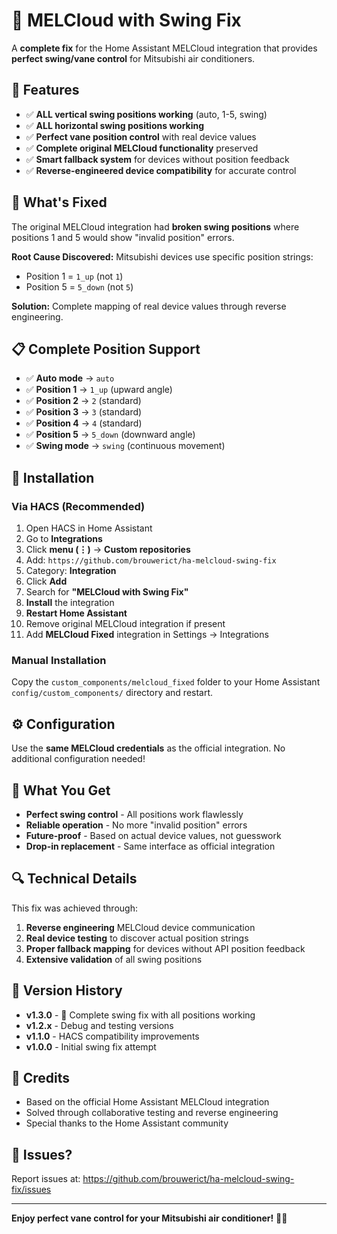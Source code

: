 # 🚀 MELCloud with Swing Fix

A **complete fix** for the Home Assistant MELCloud integration that provides **perfect swing/vane control** for Mitsubishi air conditioners.

## 🎯 Features
- ✅ **ALL vertical swing positions working** (auto, 1-5, swing)
- ✅ **ALL horizontal swing positions working** 
- ✅ **Perfect vane position control** with real device values
- ✅ **Complete original MELCloud functionality** preserved
- ✅ **Smart fallback system** for devices without position feedback
- ✅ **Reverse-engineered device compatibility** for accurate control

## 🔧 What's Fixed
The original MELCloud integration had **broken swing positions** where positions 1 and 5 would show "invalid position" errors. 

**Root Cause Discovered:** Mitsubishi devices use specific position strings:
- Position 1 = `1_up` (not `1`)
- Position 5 = `5_down` (not `5`)

**Solution:** Complete mapping of real device values through reverse engineering.

## 📋 Complete Position Support
- ✅ **Auto mode** → `auto`
- ✅ **Position 1** → `1_up` (upward angle)
- ✅ **Position 2** → `2` (standard)
- ✅ **Position 3** → `3` (standard)
- ✅ **Position 4** → `4` (standard)  
- ✅ **Position 5** → `5_down` (downward angle)
- ✅ **Swing mode** → `swing` (continuous movement)

## 🚀 Installation

### Via HACS (Recommended)
1. Open HACS in Home Assistant
2. Go to **Integrations**
3. Click **menu (⋮)** → **Custom repositories**
4. Add: `https://github.com/brouwerict/ha-melcloud-swing-fix`
5. Category: **Integration**
6. Click **Add**
7. Search for **"MELCloud with Swing Fix"**
8. **Install** the integration
9. **Restart Home Assistant**
10. Remove original MELCloud integration if present
11. Add **MELCloud Fixed** integration in Settings → Integrations

### Manual Installation
Copy the `custom_components/melcloud_fixed` folder to your Home Assistant `config/custom_components/` directory and restart.

## ⚙️ Configuration
Use the **same MELCloud credentials** as the official integration. No additional configuration needed!

## 🎉 What You Get
- **Perfect swing control** - All positions work flawlessly
- **Reliable operation** - No more "invalid position" errors
- **Future-proof** - Based on actual device values, not guesswork
- **Drop-in replacement** - Same interface as official integration

## 🔍 Technical Details
This fix was achieved through:
1. **Reverse engineering** MELCloud device communication
2. **Real device testing** to discover actual position strings
3. **Proper fallback mapping** for devices without API position feedback
4. **Extensive validation** of all swing positions

## 📖 Version History
- **v1.3.0** - 🎉 Complete swing fix with all positions working
- **v1.2.x** - Debug and testing versions
- **v1.1.0** - HACS compatibility improvements  
- **v1.0.0** - Initial swing fix attempt

## 🙏 Credits
- Based on the official Home Assistant MELCloud integration
- Solved through collaborative testing and reverse engineering
- Special thanks to the Home Assistant community

## 🐛 Issues?
Report issues at: https://github.com/brouwerict/ha-melcloud-swing-fix/issues

---
**Enjoy perfect vane control for your Mitsubishi air conditioner!** 🌊✨